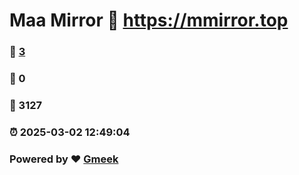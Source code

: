 # Maa Mirror :link: https://mmirror.top 
### :page_facing_up: [3](https://mmirror.top/tag.html) 
### :speech_balloon: 0 
### :hibiscus: 3127 
### :alarm_clock: 2025-03-02 12:49:04 
### Powered by :heart: [Gmeek](https://github.com/Meekdai/Gmeek)
